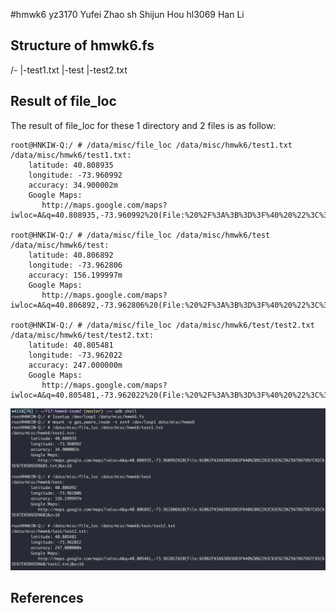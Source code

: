 #hmwk6
yz3170 Yufei Zhao
sh     Shijun Hou
hl3069 Han Li

## Structure of hmwk6.fs
/-
 |-test1.txt
 |-test
     |-test2.txt

## Result of file_loc
The result of file_loc for these 1 directory and 2 files is as follow:
```
root@HNKIW-Q:/ # /data/misc/file_loc /data/misc/hmwk6/test1.txt
/data/misc/hmwk6/test1.txt:
	latitude: 40.808935
	longitude: -73.960992
	accuracy: 34.900002m
	Google Maps:
	   http://maps.google.com/maps?iwloc=A&q=40.808935,-73.960992%20(File:%20%2F%3A%3B%3D%3F%40%20%22%3C%3E%23%25%7B%7D%7C%5C%5E%7E%5B%5D%601.txt)&z=16

root@HNKIW-Q:/ # /data/misc/file_loc /data/misc/hmwk6/test
/data/misc/hmwk6/test:
	latitude: 40.806892
	longitude: -73.962806
	accuracy: 156.199997m
	Google Maps:
	   http://maps.google.com/maps?iwloc=A&q=40.806892,-73.962806%20(File:%20%2F%3A%3B%3D%3F%40%20%22%3C%3E%23%25%7B%7D%7C%5C%5E%7E%5B%5D%60)&z=16

root@HNKIW-Q:/ # /data/misc/file_loc /data/misc/hmwk6/test/test2.txt
/data/misc/hmwk6/test/test2.txt:
	latitude: 40.805481
	longitude: -73.962022
	accuracy: 247.000000m
	Google Maps:
	   http://maps.google.com/maps?iwloc=A&q=40.805481,-73.962022%20(File:%20%2F%3A%3B%3D%3F%40%20%22%3C%3E%23%25%7B%7D%7C%5C%5E%7E%5B%5D%60/test2.txt)&z=16
```
![screenshot of file_loc result](file_loc_result.png)

## References
